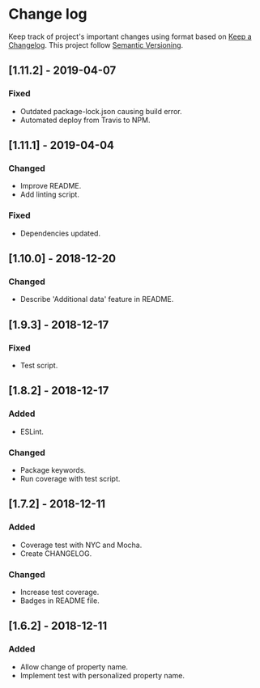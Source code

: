 # Change log

Keep track of project's important changes using format based on [Keep a Changelog](https://keepachangelog.com).
This project follow [Semantic Versioning](https://semver.org/spec/v2.0.0.html).

## [1.11.2] - 2019-04-07

### Fixed

- Outdated package-lock.json causing build error.
- Automated deploy from Travis to NPM.

## [1.11.1] - 2019-04-04

### Changed

- Improve README.
- Add linting script.

### Fixed

- Dependencies updated.

## [1.10.0] - 2018-12-20

### Changed

- Describe 'Additional data' feature in README.

## [1.9.3] - 2018-12-17

### Fixed

- Test script.

## [1.8.2] - 2018-12-17

### Added

- ESLint.

### Changed

- Package keywords.
- Run coverage with test script.

## [1.7.2] - 2018-12-11

### Added

- Coverage test with NYC and Mocha.
- Create CHANGELOG.

### Changed

- Increase test coverage.
- Badges in README file.

## [1.6.2] - 2018-12-11

### Added

- Allow change of property name.
- Implement test with personalized property name.
